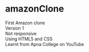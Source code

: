 # amazonClone
First Amazon clone
<br>
Version 1
<br>
Not responsive
<br>
Using HTML5 and CSS
<br>
Learnt from Apna College on YouTube